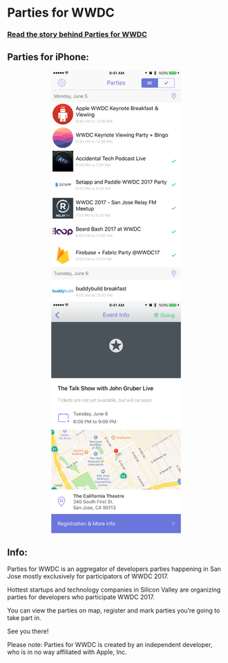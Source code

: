 Parties for WWDC
====

### [Read the story behind Parties for WWDC](https://medium.com/p/86d13d4cad7d)

## Parties for iPhone:
<p align="center">
  <img src="/Assets/iPhone/screen1.png?raw=true" alt="Parties for iOS" width="300"/>
  <img src="/Assets/iPhone/screen2.png?raw=true" alt="Parties for iOS" width="300"/>
</p>

## Info:
Parties for WWDC is an aggregator of developers parties happening in San Jose mostly exclusively for participators of WWDC 2017. 

Hottest startups and technology companies in Silicon Valley are organizing parties for developers who participate WWDC 2017. 

You can view the parties on map, register and mark parties you’re going to take part in. 

See you there! 

Please note: Parties for WWDC is created by an independent developer, who is in no way affiliated with Apple, Inc.
